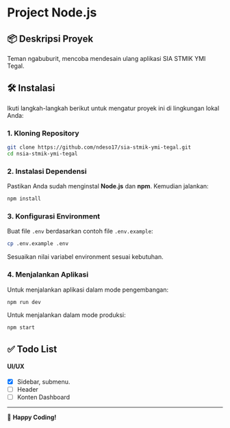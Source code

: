 # Project Node.js

## 📦 **Deskripsi Proyek**

Teman ngabuburit, mencoba mendesain ulang aplikasi SIA STMIK YMI Tegal.

## 🛠️ **Instalasi**

Ikuti langkah-langkah berikut untuk mengatur proyek ini di lingkungan lokal Anda:

### 1. **Kloning Repository**

```bash
git clone https://github.com/ndeso17/sia-stmik-ymi-tegal.git
cd nsia-stmik-ymi-tegal
```

### 2. **Instalasi Dependensi**

Pastikan Anda sudah menginstal **Node.js** dan **npm**. Kemudian jalankan:

```bash
npm install
```

### 3. **Konfigurasi Environment**

Buat file `.env` berdasarkan contoh file `.env.example`:

```bash
cp .env.example .env
```

Sesuaikan nilai variabel environment sesuai kebutuhan.

### 4. **Menjalankan Aplikasi**

Untuk menjalankan aplikasi dalam mode pengembangan:

```bash
npm run dev
```

Untuk menjalankan dalam mode produksi:

```bash
npm start
```

## ✅ **Todo List**

#### UI/UX

- [x] Sidebar, submenu.
- [ ] Header
- [ ] Konten Dashboard

---

🚀 **Happy Coding!**
